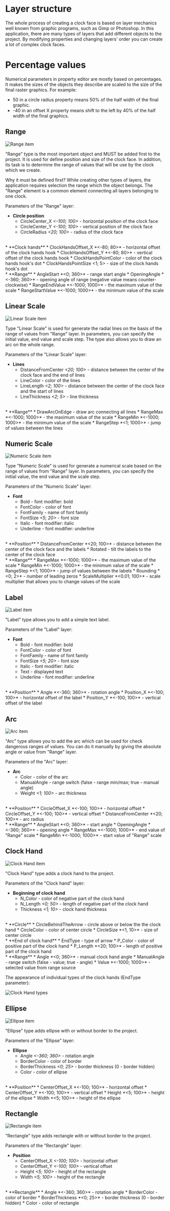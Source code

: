 # Layer structure

The whole process of creating a clock face is based on layer mechanics well known from graphic programs, such as Gimp or Photoshop. In this application, there are many types of layers that add different objects to the project. By modifying properties and changing layers' order you can create a lot of complex clock faces.

# Percentage values

Numerical parameters in property editor are mostly based on percentages. It makes the sizes of the objects they describe are scaled to the size of the final raster graphics. For example:

* 50 in a circle radius property means 50% of the half width of the final graphic.
* -40 in an offset X property means shift to the left by 40% of the half width of the final graphics.

## Range

![Range item](img/preview-range.png)

"Range" type is the most important object and MUST be added first to the project. It is used for define position and size of the clock face. In addition, its task is to determine the range of values that will be use by the clock which we create.

Why it must be defined first? While creating other types of layers, the application requires selection the range which the object belongs. The "Range" element is a common element connecting all layers belonging to one clock.

Parameters of the "Range" layer:

* **Circle position**
    * CircleCenter_X *<-100; 100>* - horizontal position of the clock face
    * CircleCenter_Y *<-100; 100>* - vertical position of the clock face
    * CircleRadius *<20; 100>* - radius of the clock face
<br />
* **Clock hands**
    * ClockHandsOffset_X *<-80; 80>* - horizontal offset of the clock hands hook
    * ClockHandsOffset_Y *<-80; 80>* - vertical offset of the clock hands hook
    * ClockHandsPointColor - color of the clock hands hook's dot
    * ClockHandsPointSize <1; 5> - size of the clock hands hook's dot
<br />
* **Range**
    * AngleStart *<0; 360>* - range start angle
    * OpeningAngle *<-360; 360>* - opening angle of range (negative value means counter-clockwise)
    * RangeEndValue *<-1000; 1000>* - the maximum value of the scale
    * RangeStartValue *<-1000; 1000>* - the  minimum value of the scale

## Linear Scale

![Linear Scale item](img/preview-ls.png)

Type "Linear Scale" is used for generate the radial lines on the basis of the range of values from "Range" layer. In parameters, you can specify the initial value, end value and scale step. The type also allows you to draw an arc on the whole range.

Parameters of the "Linear Scale" layer:

* **Lines**
    * DistanceFromCenter *<20; 100>* - distance between the center of the clock face and the end of lines
    * LineColor - color of the lines
    * LineLength *<2; 100>* - distance between the center of the clock face and the start of lines
    * LineThickness *<2; 5>* - line thickness
<br />
* **Range**
    * DrawArcOnEdge - draw arc connecting all lines
    * RangeMax *<-1000; 1000>* - the maximum value of the scale
    * RangeMin *<-1000; 1000>* - the  minimum value of the scale
    * RangeStep *<1; 1000>* - jump of values between the lines

## Numeric Scale

![Numeric Scale item](img/preview-ns.png)

Type "Numeric Scale" is used for generate a numerical scale based on the range of values from "Range" layer. In parameters, you can specify the initial value, the end value and the scale step.

Parameters of the "Numeric Scale" layer:

* **Font**
    * Bold - font modifier: bold
    * FontColor - color of font
    * FontFamily - name of font family
    * FontSize *<5; 20>* - font size
    * Italic - font modifier: italic
    * Underline - font modifier: underline
<br />
* **Position**
    * DistanceFromCenter *<20; 100>* - distance between the center of the clock face and the labels
    * Rotated - tilt the labels to the center of the clock face
<br />
* **Range**
    * RangeMax *<-1000; 1000>* - the maximum value of the scale
    * RangeMin *<-1000; 1000>* - the minimum value of the scale
    * RangeStep *<1; 1000>* - jump of values between the labels
    * Rounding *<0; 2>* - number of leading zeros
    * ScaleMultiplier *<0.01; 100>* - scale multiplier that allows you to change values of the scale
    
## Label

![Label item](img/preview-lbl.png)

"Label" type allows you to add a simple text label.

Parameters of the "Label" layer:

* **Font**
    * Bold - font modifier: bold
    * FontColor - color of font
    * FontFamily - name of font family
    * FontSize *<5; 20>* - font size
    * Italic - font modifier: italic
    * Text - displayed text
    * Underline - font modifier: underline
<br />
* **Position**
    * Angle *<-360; 360>* - rotation angle
    * Position_X *<-100; 100>* - horizontal offset of the label
    * Position_Y *<-100; 100>* - vertical offset of the label

## Arc

![Arc item](img/preview-arc.png)

"Arc" type allows you to add the arc which can be used for check dangerous ranges of values. You can do it manually by giving the absolute angle or value from "Range" layer.

Parameters of the "Arc" layer:

* **Arc**
    * Color - color of the arc
    * ManualAngle - range switch (false - range min/max; true - manual angle)
    * Weight *<1; 100>* - arc thickness
<br />
* **Position**
    * CircleOffset_X *<-100; 100>* - horizontal offset
    * CircleOffset_Y *<-100; 100>* - vertical offset
    * DistanceFromCenter *<20; 100>* - arc radius
<br />
* **Range**
    * AngleStart *<0; 360>* - start angle
    * OpeningAngle *<-360; 360>* - opening angle
    * RangeMax *<-1000; 1000>* - end value of "Range" scale
    * RangeMin *<-1000; 1000>* - start value of "Range" scale

## Clock Hand

![Clock Hand item](img/preview-ch.png)

"Clock Hand" type adds a clock hand to the project.

Parameters of the "Clock hand" layer:

* **Beginning of clock hand**
    * N_Color - color of negative part of the clock hand
    * N_Length *<0; 50>* - length of negative part of the clock hand
    * Thickness *<1; 10>* - clock hand thickness
<br />
* **Circle**
    * CircleBehindTheArrow - circle above or below the the clock hand
    * CircleColor - color of center circle
    * CircleSize *<1, 10>* - size of center circle
<br />
* **End of clock hand**
    * EndType - type of arrow
    * P_Color - color of positive part of the clock hand
    * P_Length *<20; 100>* - length of positive part of the clock hand
<br />
* **Range**
    * Angle *<0; 360>* - manual clock hand angle
    * ManualAngle - range switch (false - value; true - angle)
    * Value *<-1000; 1000>* - selected value from range source

The appearance of individual types of the clock hands (EndType parameter):

![Clock Hand types](img/CH_types.png)

## Ellipse

![Ellipse item](img/preview-ellipse.png)

"Ellipse" type adds ellipse with or without border to the project.

Parameters of the "Ellipse" layer:

* **Ellipse**
    * Angle *<-360; 360>* - rotation angle
    * BorderColor - color of border
    * BorderThickness *<0; 25>* - border thickness (0 - border hidden)
    * Color - color of ellipse
<br />
* **Position**
    * CenterOffset_X *<-100; 100>* - horizontal offset
    * CenterOffset_Y *<-100; 100>* - vertical offset
    * Height *<5; 100>* - height of the ellipse
    * Width *<5; 100>* - height of the ellipse

## Rectangle

![Rectangle item](img/preview-rectangle.png)

"Rectangle" type adds rectangle with or without border to the project.

Parameters of the "Rectangle" layer:

* **Position**
    * CenterOffset_X *<-100; 100>* - horizontal offset
    * CenterOffset_Y *<-100; 100>* - vertical offset
    * Height *<5; 100>* - height of the rectangle
    * Width *<5; 100>* - height of the rectangle
<br />
* **Rectangle**
    * Angle *<-360; 360>* - rotation angle
    * BorderColor - color of border
    * BorderThickness *<0; 25>* - border thickness (0 - border hidden)
    * Color - color of rectangle
